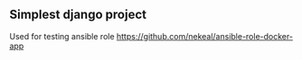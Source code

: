 ## Simplest django project

Used for testing ansible role https://github.com/nekeal/ansible-role-docker-app
